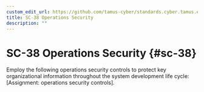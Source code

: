 ```yaml
---
custom_edit_url: https://github.com/tamus-cyber/standards.cyber.tamus.edu/tree/main/content/tamus.edu/TAMUS_profile.xml
title: SC-38 Operations Security
description: ""
---
```


# SC-38 Operations Security {#sc-38}

Employ the following operations security controls to protect key organizational information throughout the system development life cycle: [Assignment: operations security controls].

